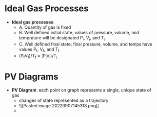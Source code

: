 # Ideal Gas Processes
- **Ideal gas processes**:
	- A. Quantity of gas is fixed
	- B. Well defined initial state; values of pressure, volume, and temprature will be designated P<sub>i</sub>, V<sub>i</sub>, and T<sub>i</sub>
	- C. Well defined final state; final pressure, volume, and temps have values P<sub>f</sub>, V<sub>f</sub>, and T<sub>f</sub>
	- (P<sub>f</sub>V<sub>f</sub>)/T<sub>f</sub> = (P<sub>i</sub>V<sub>i</sub>)/T<sub>i</sub>

# PV Diagrams
- **PV Diagram**: each point on graph represents a single, unique state of gas
	- changes of state represented as a trajectory
	- ![[Pasted image 20220907145318.png]]
	- 
